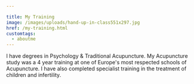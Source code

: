 ```yaml
---

title: My Training
image: /images/uploads/hand-up-in-class551x297.jpg
href: /my-training.html
customtags:
  - aboutme
---
```

I have degrees in Psychology & Traditional Acupuncture. My Acupuncture study was a 4 year training at one of Europe's most respected schools of Acupuncture. 
I have also completed specialist training in the treatment of children and infertility.

